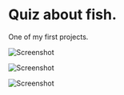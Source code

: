 # Quiz about fish.
One of my first projects.

![Screenshot](../master/Screenshot/1.png)

![Screenshot](../master/Screenshot/2.png)

![Screenshot](../master/Screenshot/3.png)
